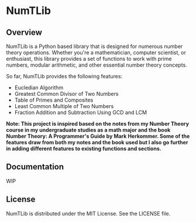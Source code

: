 # NumTLib

## Overview 
NumTLib is a Python based library that is designed for numerous number theory operations. Whether you're a mathematician, computer scientist, or enthusiast, this library provides a set of functions to work with prime numbers, modular arithmetic, and other essential number theory concepts.

So far, NumTLib provides the following features:
- Eucledian Algorithm
- Greatest Common Divisor of Two Numbers
- Table of Primes and Composites
- Least Common Multiple of Two Numbers
- Fraction Addition and Subtraction Using GCD and LCM


**Note: This project is inspired based on the notes from my Number Theory course in my undergraduate studies as a math major and the book Number Theory: A Programmer's Guide by Mark Herkommer. Some of the features draw from both my notes and the book used but I also go further in adding different features to existing functions and sections.**

## Documentation
WIP

## License
NumTLib is distributed under the MIT License. See the LICENSE file.
